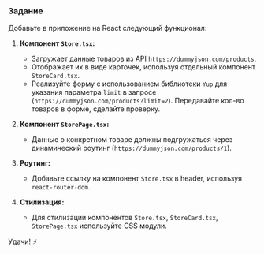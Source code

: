 ### Задание

Добавьте в приложение на React следующий функционал:

1. **Компонент `Store.tsx`:**

   - Загружает данные товаров из API `https://dummyjson.com/products`.
   - Отображает их в виде карточек, используя отдельный компонент `StoreCard.tsx`.
   - Реализуйте форму с использованием библиотеки `Yup` для указания параметра `limit` в запросе (`https://dummyjson.com/products?limit=2`). Передавайте кол-во товаров в форме, сделайте проверку.

2. **Компонент `StorePage.tsx`:**

   - Данные о конкретном товаре должны подгружаться через динамический роутинг (`https://dummyjson.com/products/1`).

3. **Роутинг:**

   - Добавьте ссылку на компонент `Store.tsx` в header, используя `react-router-dom`.

4. **Стилизация:**
   - Для стилизации компонентов `Store.tsx`, `StoreCard.tsx`, `StorePage.tsx` используйте CSS модули.


Удачи! ⚡️
